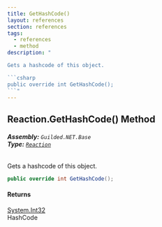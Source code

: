```yaml
---
title: GetHashCode()
layout: references
section: references
tags:
  - references
  - method
description: "

Gets a hashcode of this object.

```csharp
public override int GetHashCode();
```"
---
```


## Reaction.GetHashCode() Method
###### **Assembly:** `Guilded.NET.Base`<br/>**Type:** [`Reaction`](Reaction 'Guilded.NET.Base.Content.Reaction')

Gets a hashcode of this object.

```csharp
public override int GetHashCode();
```

#### Returns
[System.Int32](https://docs.microsoft.com/en-us/dotnet/api/System.Int32 'System.Int32')  
HashCode